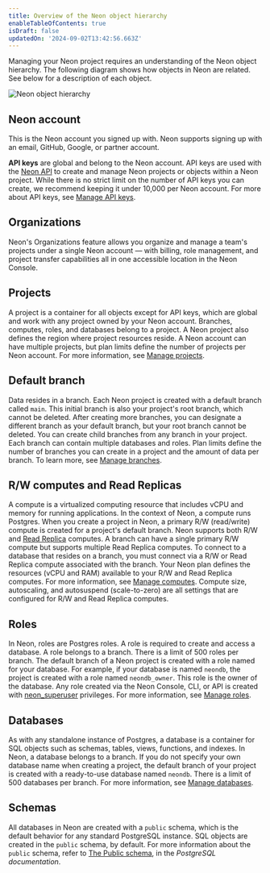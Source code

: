 ```yaml
---
title: Overview of the Neon object hierarchy
enableTableOfContents: true
isDraft: false
updatedOn: '2024-09-02T13:42:56.663Z'
---
```


Managing your Neon project requires an understanding of the Neon object hierarchy. The following diagram shows how objects in Neon are related. See below for a description of each object.

![Neon object hierarchy](/docs/manage/neon_object_hierarchy.jpg)

## Neon account

This is the Neon account you signed up with. Neon supports signing up with an email, GitHub, Google, or partner account.

**API keys** are global and belong to the Neon account. API keys are used with the [Neon API](https://api-docs.neon.tech/reference/getting-started-with-neon-api) to create and manage Neon projects or objects within a Neon project. While there is no strict limit on the number of API keys you can create, we recommend keeping it under 10,000 per Neon account. For more about API keys, see [Manage API keys](/docs/manage/api-keys).

## Organizations

Neon's Organizations feature allows you organize and manage a team's projects under a single Neon account — with billing, role management, and project transfer capabilities all in one accessible location in the Neon Console.

## Projects

A project is a container for all objects except for API keys, which are global and work with any project owned by your Neon account. Branches, computes, roles, and databases belong to a project. A Neon project also defines the region where project resources reside. A Neon account can have multiple projects, but plan limits define the number of projects per Neon account. For more information, see [Manage projects](/docs/manage/projects).

## Default branch

Data resides in a branch. Each Neon project is created with a default branch called `main`. This initial branch is also your project's root branch, which cannot be deleted. After creating more branches, you can designate a different branch as your default branch, but your root branch cannot be deleted. You can create child branches from any branch in your project. Each branch can contain multiple databases and roles. Plan limits define the number of branches you can create in a project and the amount of data per branch. To learn more, see [Manage branches](/docs/manage/branches).

## R/W computes and Read Replicas

A compute is a virtualized computing resource that includes vCPU and memory for running applications. In the context of Neon, a compute runs Postgres. When you create a project in Neon, a primary R/W (read/write) compute is created for a project's default branch. Neon supports both R/W and [Read Replica](/docs/introduction/read-replicas) computes. A branch can have a single primary R/W compute but supports multiple Read Replica computes. To connect to a database that resides on a branch, you must connect via a R/W or Read Replica compute associated with the branch. Your Neon plan defines the resources (vCPU and RAM) available to your R/W and Read Replica computes. For more information, see [Manage computes](/docs/manage/endpoints). Compute size, autoscaling, and autosuspend (scale-to-zero) are all settings that are configured for R/W and Read Replica computes.

## Roles

In Neon, roles are Postgres roles. A role is required to create and access a database. A role belongs to a branch. There is a limit of 500 roles per branch. The default branch of a Neon project is created with a role named for your database. For example, if your database is named `neondb`, the project is created with a role named `neondb_owner`. This role is the owner of the database. Any role created via the Neon Console, CLI, or API is created with [neon_superuser](/docs/manage/roles#the-neonsuperuser-role) privileges. For more information, see [Manage roles](/docs/manage/roles).

## Databases

As with any standalone instance of Postgres, a database is a container for SQL objects such as schemas, tables, views, functions, and indexes. In Neon, a database belongs to a branch. If you do not specify your own database name when creating a project, the default branch of your project is created with a ready-to-use database named `neondb`. There is a limit of 500 databases per branch. For more information, see [Manage databases](/docs/manage/databases).

## Schemas

All databases in Neon are created with a `public` schema, which is the default behavior for any standard PostgreSQL instance. SQL objects are created in the `public` schema, by default. For more information about the `public` schema, refer to [The Public schema](https://www.postgresql.org/docs/current/ddl-schemas.html#DDL-SCHEMAS-PUBLIC), in the _PostgreSQL documentation_.
